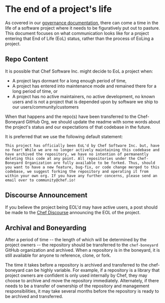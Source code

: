 # The end of a project's life

As covered in our [governance documentation](../governance.md), there can come a time in the life of a software project where it needs to be figuratively put out to pasture. This document focuses on what communication looks like for a project entering that End of Life (EoL) status, rather than the process of EoLing a project.

## Repo Content

It is possible that Chef Software Inc. might decide to EoL a project when:
 - A project lays dormant for a long enough period of time,
 - A project has entered into maintenance mode and remained there for a long period of time, or
 - A project has no active maintainers, no active development, no known users and is not a project that is depended upon by software we ship to our users/community/customers
 
 When that happens and the repo(s) have been transferred to the Chef-Boneyard GitHub Org, we should update the readme with some words about the project's status and our expectations of that codebase in the future.

It is preferred that we use the following default statement:

```
This project has officially been EoL'd by Chef Software Inc. but, have no fear! While we are no longer actively maintaining this codebase and have archived the repository, we have no intention of permanently deleting this code at any point. All repositories under the Chef-Boneyard Organization are fully available to be forked. Thus, should you want to have a new feature, bug-fix, or code change merged to this codebase, we suggest forking the repository and operating it from within your own org. If you have any further concerns, please send an email over to community@chef.io!
```

## Discourse Announcement

If you believe the project being EOL'd may have active users, a post should be made to the [Chef Discourse](https://discourse.chef.io) announcing the EOL of the project.

## Archival and Boneyarding

After a period of time -- the length of which will be determined by the project owners -- the repository should be transferred to the `chef-boneyard` GitHub organization and archived. When a repository is in the boneyard, it is still available for anyone to reference, clone, or fork.

The time it takes before a repository is archived and transferred to the chef-boneyard can be highly variable. For example, if a repository is a library that project owners are confident is only used internally by Chef, they may choose to archive and move the repository immediately. Alternately, if there needs to be a transfer of ownership of the repository and management responsibilities, it may take several months before the repository is ready to be archived and transferred.
